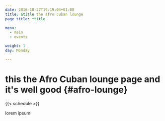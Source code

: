 ```yaml
---
date: 2016-10-27T19:19:04+01:00
title: &title the afro cuban lounge
page_title: *title

menu:
  - main
  - events

weight: 1
day: Monday

---
```


# this the Afro Cuban lounge page and it's well good {#afro-lounge}

{{< schedule >}}

<!--more-->

lorem ipsum
